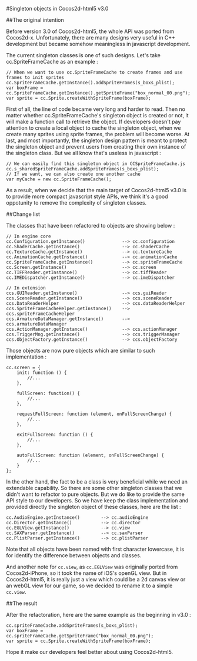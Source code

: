 #Singleton objects in Cocos2d-html5 v3.0

##The original intention

Before version 3.0 of Cocos2d-html5, the whole API was ported from Cocos2d-x. Unfortunately, there are many designs very useful in C++ development but became somehow meaningless in javascript development. 

The current singleton classes is one of such designs. Let's take cc.SpriteFrameCache as an example :

```
// When we want to use cc.SpriteFrameCache to create frames and use frames to init sprites
cc.SpriteFrameCache.getInstance().addSpriteFrames(s_boxs_plist);
var boxFrame = cc.SpriteFrameCache.getInstance().getSpriteFrame("box_normal_00.png");
var sprite = cc.Sprite.createWithSpriteFrame(boxFrame);
```

First of all, the line of code became very long and harder to read. Then no matter whether cc.SpriteFrameCache's singleton object is created or not, it will make a function call to retrieve the object. If developers doesn't pay attention to create a local object to cache the singleton object, when we create many sprites using sprite frames, the problem will become worse. At last, and most importantly, the singleton design pattern is meant to protect the singleton object and prevent users from creating their own instance of the singleton class. But we all know that's useless in javascript :

```
// We can easily find this singleton object in CCSpriteFrameCache.js
cc.s_sharedSpriteFrameCache.addSpriteFrames(s_boxs_plist);
// If we want, we can also create one another cache
var myCache = new cc.SpriteFrameCache();
```

As a result, when we decide that the main target of Cocos2d-html5 v3.0 is to provide more compact javascript style APIs, we think it's a good oppotunity to remove the complexity of singleton classes.

##Change list

The classes that have been refactored to objects are showing below :

```
// In engine core
cc.Configuration.getInstance()              --> cc.configuration
cc.ShaderCache.getInstance()                --> cc.shaderCache
cc.TextureCache.getInstance()               --> cc.textureCache
cc.AnimationCache.getInstance()             --> cc.animationCache
cc.SpriteFrameCache.getInstance()           --> cc.spriteFrameCache
cc.Screen.getInstance()                     --> cc.screen
cc.TIFFReader.getInstance()                 --> cc.tiffReader
cc.IMEDispatcher.getInstance()              --> cc.imeDispatcher

// In extension
ccs.GUIReader.getInstance()                 --> ccs.guiReader
ccs.SceneReader.getInstance()               --> ccs.sceneReader
ccs.DataReaderHelper                        --> ccs.dataReaderHelper
ccs.SpriteFrameCacheHelper.getInstance()    --> ccs.spriteFrameCacheHelper
ccs.ArmatureDataManager.getInstance()       --> ccs.armatureDataManager
ccs.ActionManager.getInstance()             --> ccs.actionManager
ccs.TriggerMng.getInstance()                --> ccs.triggerManager
ccs.ObjectFactory.getInstance()             --> ccs.objectFactory
```

Those objects are now pure objects which are similar to such implementation :

```
cc.screen = {
    init: function () {
	    //...
    },

    fullScreen: function() {
	    //...
    },

    requestFullScreen: function (element, onFullScreenChange) {
	    //...
    },

    exitFullScreen: function () {
        //...
    },

    autoFullScreen: function (element, onFullScreenChange) {
	    //...
    }
};
```

In the other hand, the fact to be a class is very beneficial while we need an extendable capability. So there are some other singleton classes that we didn't want to refactor to pure objects. But we do like to provide the same API style to our developers. So we have keep the class implementation and provided directly the singleton object of these classes, here are the list :

```
cc.AudioEngine.getInstance()        --> cc.audioEngine
cc.Director.getInstance()           --> cc.director
cc.EGLView.getInstance()            --> cc.view
cc.SAXParser.getInstance()          --> cc.saxParser
cc.PlistParser.getInstance()        --> cc.plistParser
```

Note that all objects have been named with first character lowercase, it is for identify the difference between objects and classes.

And another note for `cc.view`, as `cc.EGLView` was originally ported from Cocos2d-iPhone, so it took the name of iOS's openGL view. But in Cocos2d-html5, it is really just a view which could be a 2d canvas view or an webGL view for our game, so we decided to rename it to a simple `cc.view`.

##The result

After the refactoration, here are the same example as the beginning in v3.0 : 

```
cc.spriteFrameCache.addSpriteFrames(s_boxs_plist);
var boxFrame = cc.spriteFrameCache.getSpriteFrame("box_normal_00.png");
var sprite = cc.Sprite.createWithSpriteFrame(boxFrame);
```

Hope it make our developers feel better about using Cocos2d-html5.